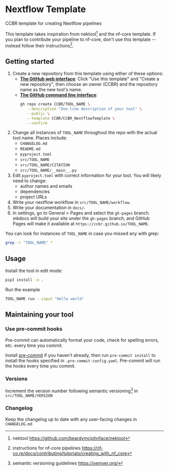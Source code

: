 # Nextflow Template

CCBR template for creating Nextflow pipelines

This template takes inspiration from nektool[^1] and the nf-core template. If you plan to contribute your pipeline to nf-core, don't use this template -- instead follow their instructions[^2].

[^1]: nektool https://github.com/beardymcjohnface/nektool
[^2]: instructions for nf-core pipelines https://nf-co.re/docs/contributing/tutorials/creating_with_nf_core

## Getting started

1. Create a new repository from this template using either of these options:
   - [**The GitHub web interface**](https://github.com/CCBR/CCBR_NextflowTemplate):
     Click "Use this template" and "Create a new repository", then choose an owner (CCBR) and the repository name as the new tool's name.
   - [**The GitHub command line interface**](https://cli.github.com/):
     ```sh
     gh repo create CCBR/TOOL_NAME \
        --description "One-line description of your tool" \
        --public \
        --template CCBR/CCBR_NextflowTemplate \
        --confirm
     ```
1. Change all instances of `TOOL_NAME` throughout the repo with the actual tool name. Places include:
   - `CHANGELOG.md`
   - `README.md`
   - `pyproject.toml`
   - `src/TOOL_NAME`
   - `src/TOOL_NAME/CITATION`
   - `src/TOOL_NAME/__main__.py`
1. Edit `pyproject.toml` with correct information for your tool. You will likely need to change:
   - author names and emails
   - dependencies
   - project URLs
1. Write your nextflow workflow in `src/TOOL_NAME/workflow`.
1. Write your documentation in `docs/`.
1. In settings, go to General > Pages and select the `gh-pages` branch.
   mkdocs will build your site under the `gh-pages` branch, and GitHub Pages will make it available at `https://ccbr.github.io/TOOL_NAME`.

You can look for instances of `TOOL_NAME` in case you missed any with grep:

```sh
grep -r "TOOL_NAME" *
```

## Usage

Install the tool in edit mode:

```sh
pip3 install -e .
```

Run the example

```sh
TOOL_NAME run --input "Hello world"
```

## Maintaining your tool

### Use pre-commit hooks

Pre-commit can automatically format your code, check for spelling errors, etc. every time you commit.

Install [pre-commit](https://pre-commit.com/#installation) if you haven't already,
then run `pre-commit install` to install the hooks specified in `.pre-commit-config.yaml`.
Pre-commit will run the hooks every time you commit.

### Versions

Increment the version number following semantic versioning[^3] in `src/TOOL_NAME/VERSION`

[^3]: semantic versioning guidelines https://semver.org/

### Changelog

Keep the changelog up to date with any user-facing changes in `CHANGELOG.md`
